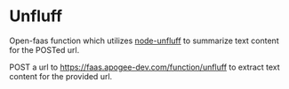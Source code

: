 # Unfluff

Open-faas function which utilizes [node-unfluff](https://github.com/ageitgey/node-unfluff) to summarize text content for the POSTed url.

POST a url to https://faas.apogee-dev.com/function/unfluff to extract text content for the provided url.